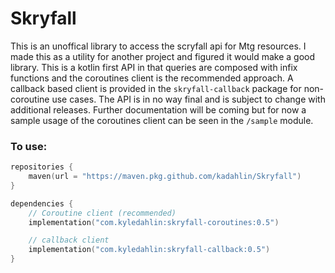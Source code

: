 # Skryfall

This is an unoffical library to access the scryfall api for Mtg resources. I made this as a utility for another project
and figured it would make a good library. This is a kotlin first API in that queries are composed with infix functions
and the coroutines client is the recommended approach. A callback based client is provided in the `skryfall-callback`
package for non-coroutine use cases. The API is in no way final and is subject to change with additional releases.
Further documentation will be coming but for now a sample usage of the coroutines client can be seen in the `/sample`
module.

### To use:

```kotlin
repositories {
    maven(url = "https://maven.pkg.github.com/kadahlin/Skryfall")
}

dependencies {
    // Coroutine client (recommended)
    implementation("com.kyledahlin:skryfall-coroutines:0.5")

    // callback client
    implementation("com.kyledahlin:skryfall-callback:0.5")
}
```
